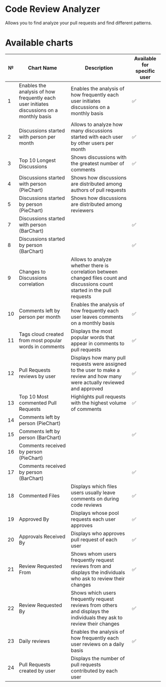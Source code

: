 # Code Review Analyzer

Allows you to find analyze your pull requests and find different patterns.

# Available charts

| №   | Chart Name                                                                                | Description                                                                                                                   | Available for specific user |
| --- | ----------------------------------------------------------------------------------------- | ----------------------------------------------------------------------------------------------------------------------------- | --------------------------- |
| 1   | Enables the analysis of how frequently each user initiates discussions on a monthly basis | Enables the analysis of how frequently each user initiates discussions on a monthly basis                                     | ✅                          |
| 2   | Discussions started with person per month                                                 | Allows to analyze how many discussions started with each user by other users per month                                        | ✅                          |
| 3   | Top 10 Longest Discussions                                                                | Shows discussions with the greatest number of comments                                                                        | ✅                          |
| 4   | Discussions started with person (PieChart)                                                | Shows how discussions are distributed among authors of pull requests                                                          |                             |
| 5   | Discussions started by person (PieChart)                                                  | Shows how discussions are distributed among reviewers                                                                         |                             |
| 7   | Discussions started with person (BarChart)                                                |                                                                                                                               | ✅                          |
| 8   | Discussions started by person (BarChart)                                                  |                                                                                                                               | ✅                          |
| 9   | Changes to Discussions correlation                                                        | Allows to analyze whether there is correlation between changed files count and discussions count started in the pull requests |                             |
| 10  | Comments left by person per month                                                         | Enables the analysis of how frequently each user leaves comments on a monthly basis                                           | ✅                          |
| 11  | Tags cloud created from most popular words in comments                                    | Displays the most popular words that appear in comments to pull requests                                                      | ✅                          |
| 12  | Pull Requests reviews by user                                                             | Displays how many pull requests were assigned to the user to make a review and how many were actually reviewed and approved   | ✅                          |
| 13  | Top 10 Most commented Pull Requests                                                       | Highlights pull requests with the highest volume of comments                                                                  | ✅                          |
| 14  | Comments left by person (PieChart)                                                        |                                                                                                                               |                             |
| 15  | Comments left by person (BarChart)                                                        |                                                                                                                               | ✅                          |
| 16  | Comments received by person (PieChart)                                                    |                                                                                                                               |                             |
| 17  | Comments received by person (BarChart)                                                    |                                                                                                                               | ✅                          |
| 18  | Commented Files                                                                           | Displays which files users usually leave comments on during code reviews                                                      | ✅                          |
| 19  | Approved By                                                                               | Displays whose pool requests each user approves                                                                               | ✅                          |
| 20  | Approvals Received By                                                                     | Displays who approves pull request of each user                                                                               | ✅                          |
| 21  | Review Requested From                                                                     | Shows whom users frequently request reviews from and displays the individuals who ask to review their changes                 | ✅                          |
| 22  | Review Requested By                                                                       | Shows which users frequently request reviews from others and displays the individuals they ask to review their changes        | ✅                          |
| 23  | Daily reviews                                                                             | Enables the analysis of how frequently each user reviews on a daily basis                                                     | ✅                          |
| 24  | Pull Requests created by user                                                             | Displays the number of pull requests contributed by each user                                                                 |                             |
